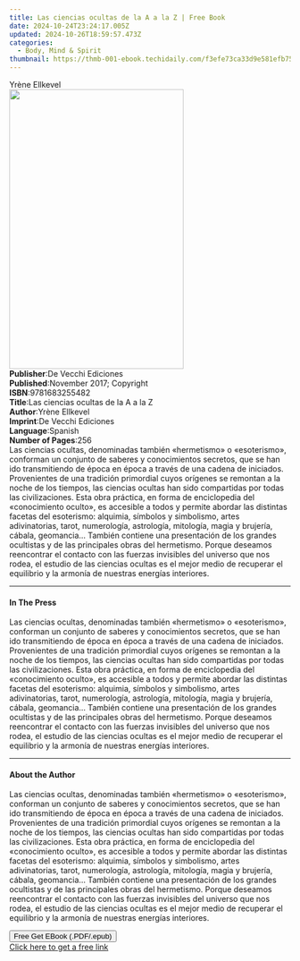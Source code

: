 ```yaml
---
title: Las ciencias ocultas de la A a la Z | Free Book
date: 2024-10-24T23:24:17.005Z
updated: 2024-10-26T18:59:57.473Z
categories:
  - Body, Mind & Spirit
thumbnail: https://thmb-001-ebook.techidaily.com/f3efe73ca33d9e581efb759e61277726ac672cbd70f365ccfbd6dfe3db877df3.jpg
---
```

<main id="book-container">
  <div class="flex flex-col">
    <div class="book-brief flex-1 py-6 px-4 sm:p-6 md:py-10 md:px-8">
      <!-- brief-->
      <div class="book-brief-main">Yrène Ellkevel</div>
    </div>
    <div
      class="book-meta-info flex-1 grid gap-4 col-start-1 col-end-3 row-start-1 sm:mb-6 sm:grid-cols-4 lg:gap-6 lg:col-start-2 lg:row-end-6 lg:row-span-6 lg:mb-0"
    >
      <div
        class="book-meta-info-left place-content-center mt-4 p-4 text-sm leading-6 col-start-2 col-span-2 dark:text-slate-400"
      >
        <img
          class="w-full h-500 object-cover rounded-lg sm:h-255 sm:col-span-2 lg:col-span-full"
          src="https://img-001-ebook.techidaily.com/00496f84345aee8a2ea8fa3c71655efdd6c539d6008b00a8b3c7d7a2a3fa8fe2.jpg"
          alt=""
          width="312"
          height="500"
        />
      </div>
      <div
        class="book-meta-info-right mt-2 col-start-1 row-start-2 col-span-3 self-center"
      >
        <!-- meta data  -->
        <div class="flex flex-col px-4 md:px-8">
          <div class="flex-1">
            <strong>Publisher</strong>:<span class="px-2"
              >De Vecchi Ediciones</span
            >
          </div>
          <div class="flex-1">
            <strong>Published</strong>:<span class="px-2"
              >November 2017; Copyright</span
            >
          </div>
          <div class="flex-1">
            <strong>ISBN</strong>:<span class="px-2">9781683255482</span>
          </div>
          <div class="flex-1">
            <strong>Title</strong>:<span class="px-2"
              >Las ciencias ocultas de la A a la Z</span
            >
          </div>
          <div class="flex-1">
            <strong>Author</strong>:<span class="px-2">Yrène Ellkevel</span>
          </div>
          <div class="flex-1">
            <strong>Imprint</strong>:<span class="px-2"
              >De Vecchi Ediciones</span
            >
          </div>
          <div class="flex-1">
            <strong>Language</strong>:<span class="px-2">Spanish</span>
          </div>
          <div class="flex-1">
            <strong>Number of Pages</strong>:<span class="px-2">256</span>
          </div>
        </div>
      </div>
    </div>
    <div class="book-description flex-1 py-6 px-4 sm:p-6 md:py-10 md:px-8">
      <div class="book-description-main">
        <div accordion-content="" id="description">
          Las ciencias ocultas, denominadas también «hermetismo» o «esoterismo»,
          conforman un conjunto de saberes y conocimientos secretos, que se han
          ido transmitiendo de época en época a través de una cadena de
          iniciados. Provenientes de una tradición primordial cuyos orígenes se
          remontan a la noche de los tiempos, las ciencias ocultas han sido
          compartidas por todas las civilizaciones. Esta obra práctica, en forma
          de enciclopedia del «conocimiento oculto», es accesible a todos y
          permite abordar las distintas facetas del esoterismo: alquimia,
          símbolos y simbolismo, artes adivinatorias, tarot, numerología,
          astrología, mitología, magia y brujería, cábala, geomancia… También
          contiene una presentación de los grandes ocultistas y de las
          principales obras del hermetismo. Porque deseamos reencontrar el
          contacto con las fuerzas invisibles del universo que nos rodea, el
          estudio de las ciencias ocultas es el mejor medio de recuperar el
          equilibrio y la armonía de nuestras energías interiores.
        </div>
      </div>
    </div>
    <div class="book-excerpts flex-1 py-6 px-4 sm:p-6 md:py-10 md:px-8">
      <!-- excerpts-->
      <div class="book-excerpts-main">
        <hr />
        <h4 class="placeholder placeholder-heading">
          <span>In The Press</span>
        </h4>
        <p>
          Las ciencias ocultas, denominadas también «hermetismo» o «esoterismo»,
          conforman un conjunto de saberes y conocimientos secretos, que se han
          ido transmitiendo de época en época a través de una cadena de
          iniciados. Provenientes de una tradición primordial cuyos orígenes se
          remontan a la noche de los tiempos, las ciencias ocultas han sido
          compartidas por todas las civilizaciones. Esta obra práctica, en forma
          de enciclopedia del «conocimiento oculto», es accesible a todos y
          permite abordar las distintas facetas del esoterismo: alquimia,
          símbolos y simbolismo, artes adivinatorias, tarot, numerología,
          astrología, mitología, magia y brujería, cábala, geomancia… También
          contiene una presentación de los grandes ocultistas y de las
          principales obras del hermetismo. Porque deseamos reencontrar el
          contacto con las fuerzas invisibles del universo que nos rodea, el
          estudio de las ciencias ocultas es el mejor medio de recuperar el
          equilibrio y la armonía de nuestras energías interiores.
        </p>
      </div>
    </div>
    <div class="book-about-author flex-1 py-6 px-4 sm:p-6 md:py-10 md:px-8">
      <!-- about author-->
      <div class="book-main-author-main">
        <hr />
        <h4 class="placeholder placeholder-heading">
          <span>About the Author</span>
        </h4>
        <p>
          Las ciencias ocultas, denominadas también «hermetismo» o «esoterismo»,
          conforman un conjunto de saberes y conocimientos secretos, que se han
          ido transmitiendo de época en época a través de una cadena de
          iniciados. Provenientes de una tradición primordial cuyos orígenes se
          remontan a la noche de los tiempos, las ciencias ocultas han sido
          compartidas por todas las civilizaciones. Esta obra práctica, en forma
          de enciclopedia del «conocimiento oculto», es accesible a todos y
          permite abordar las distintas facetas del esoterismo: alquimia,
          símbolos y simbolismo, artes adivinatorias, tarot, numerología,
          astrología, mitología, magia y brujería, cábala, geomancia… También
          contiene una presentación de los grandes ocultistas y de las
          principales obras del hermetismo. Porque deseamos reencontrar el
          contacto con las fuerzas invisibles del universo que nos rodea, el
          estudio de las ciencias ocultas es el mejor medio de recuperar el
          equilibrio y la armonía de nuestras energías interiores.
        </p>
      </div>
    </div>
    <div class="book-free-get flex-1 py-6 px-4 sm:p-6 md:py-10 md:px-8">
      <button
        id="btn-free-get"
        class="bg-blue-500 hover:bg-blue-700 text-white font-bold py-2 px-4 rounded"
      >
        Free Get EBook (.PDF/.epub)
      </button>
      <div id="countdown-display" class="px-2 text-lg mt-2"></div>
      <a
        id="free-link"
        class="hidden bg-blue-500 hover:bg-blue-700 text-white font-bold py-2 px-4 rounded"
        href="https://www.ebooks.com/en-us/book/95918147/las-ciencias-ocultas-de-la-a-a-la-z/yr-ne-ellkevel/"
        target="_blank"
        >Click here to get a free link</a
      >
    </div>
    <script>
      let countdownTime = 0;
      let countdownInterval = null;
      document
        .getElementById('btn-free-get')
        .addEventListener('click', startCountdown);
      function startCountdown() {
        countdownTime = new Date().getTime() + 60000 * 3;
        countdownInterval = setInterval(updateCountdown, 1000);
        document.getElementById('btn-free-get').disabled = true;
        document
          .getElementById('btn-free-get')
          .classList.add('bg-gray-500', 'cursor-not-allowed');
      }
      function updateCountdown() {
        let currentTime = new Date().getTime();
        let timeLeft = countdownTime - currentTime;
        let secondsLeft = Math.floor(timeLeft / 1000);
        document.getElementById('countdown-display').innerHTML =
          `Remaining time: ${secondsLeft} seconds.`;
        if (secondsLeft <= 0) {
          clearInterval(countdownInterval);
          document.getElementById('btn-free-get').classList.add('hidden');
          document.getElementById('free-link').classList.remove('hidden');
          document.getElementById('countdown-display').innerHTML = '';
        }
      }
    </script>
  </div>
</main>

<ins class="adsbygoogle"
      style="display:block"
      data-ad-client="ca-pub-7571918770474297"
      data-ad-slot="8358498916"
      data-ad-format="auto"
      data-full-width-responsive="true"></ins>
    